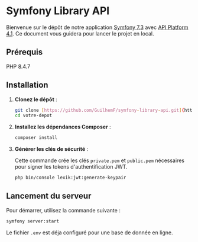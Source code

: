 # Symfony Library API

Bienvenue sur le dépôt de notre application [Symfony 7.3](https://symfony.com/) avec [API Platform 4.1](https://api-platform.com/docs/symfony/). Ce document vous guidera pour lancer le projet en local.

## Prérequis

PHP 8.4.7

## Installation

1.  **Clonez le dépôt** :

    ```bash
    git clone [https://github.com/GuilhemF/symfony-library-api.git](https://github.com/GuilhemF/symfony-library-api.git) votre-depot
    cd votre-depot
    ```

2.  **Installez les dépendances Composer** :

    ```bash
    composer install
    ```

3.  **Générer les clés de sécurité** :

    Cette commande crée les clés `private.pem` et `public.pem` nécessaires pour signer les tokens d'authentification JWT.

    ```bash
    php bin/console lexik:jwt:generate-keypair
    ```

## Lancement du serveur

Pour démarrer, utilisez la commande suivante :

```bash
symfony server:start
```

Le fichier `.env` est déja configuré pour une base de donnée en ligne.
